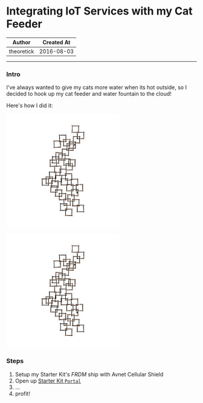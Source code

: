 
# Integrating IoT Services with my Cat Feeder

|   Author   | Created At  |
| ---------- | ----------- |
| theoretick | 2016-08-03  |

------

### Intro

I've always wanted to give my cats more water when its hot outside, so I
decided to hook up my cat feeder and water fountain to the cloud!

Here's how I did it:

![Test image](../images/example.jpg?raw=true "Test title")

![Test full path](https://github.com/attiot/starterkit-tutorials/raw/initial-readme-and-contributor-docs/images/example.jpg)

### Steps

1. Setup my Starter Kit's *FRDM* ship with Avnet Cellular Shield
2. Open up [Starter Kit `Portal`](https://starterkit.att.com/app)
3. ...
4. profit!
